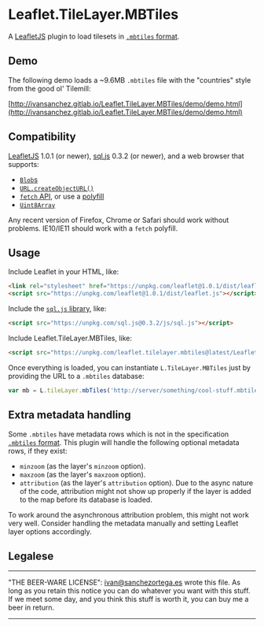 # Leaflet.TileLayer.MBTiles

A [LeafletJS](http://www.leafletjs.com) plugin to load tilesets in [`.mbtiles` format](https://github.com/mapbox/mbtiles-spec).


## Demo

The following demo loads a ~9.6MB `.mbtiles` file with the "countries" style from the good ol' Tilemill:

[http://ivansanchez.gitlab.io/Leaflet.TileLayer.MBTiles/demo/demo.html](http://ivansanchez.gitlab.io/Leaflet.TileLayer.MBTiles/demo/demo.html)

## Compatibility

[LeafletJS](http://www.leafletjs.com) 1.0.1 (or newer), [sql.js](https://github.com/kripken/sql.js/) 0.3.2 (or newer), and a web browser that supports:

* [`Blob`s](https://developer.mozilla.org/en-US/docs/Web/API/Blob)
* [`URL.createObjectURL()`](https://developer.mozilla.org/en-US/docs/Web/API/URL/createObjectURL)
* [`fetch` API](https://developer.mozilla.org/en-US/docs/Web/API/Fetch_API), or use a [polyfill](https://github.com/github/fetch)
* [`Uint8Array`](https://developer.mozilla.org/en-US/docs/Web/JavaScript/Reference/Global_Objects/Uint8Array)

Any recent version of Firefox, Chrome or Safari should work without problems. IE10/IE11 should work with a `fetch` polyfill.

## Usage

Include Leaflet in your HTML, like:

```html
<link rel="stylesheet" href="https://unpkg.com/leaflet@1.0.1/dist/leaflet.css" />
<script src="https://unpkg.com/leaflet@1.0.1/dist/leaflet.js"></script>
```

Include the [`sql.js` library](https://github.com/kripken/sql.js/), like:

```html
<script src="https://unpkg.com/sql.js@0.3.2/js/sql.js"></script>
```

Include Leaflet.TileLayer.MBTiles, like:

```html
<script src="https://unpkg.com/leaflet.tilelayer.mbtiles@latest/Leaflet.TileLayer.MBTiles.js"></script>
```

Once everything is loaded, you can instantiate `L.TileLayer.MBTiles` just by providing
the URL to a `.mbtiles` database:

```js
var mb = L.tileLayer.mbTiles('http://server/something/cool-stuff.mbtiles').addTo(map);
```

## Extra metadata handling

Some `.mbtiles` have metadata rows which is not in the specification [`.mbtiles` format](https://github.com/mapbox/mbtiles-spec).
This plugin will handle the following optional metadata rows, if they exist:

* `minzoom` (as the layer's `minzoom` option).
* `maxzoom` (as the layer's `maxzoom` option).
* `attribution` (as the layer's `attribution` option). Due to the async nature of
  the code, attribution might not show up properly if the layer is added to the
  map before its database is loaded.

To work around the asynchronous attribution problem, this might not work very well.
Consider handling the metadata manually and setting Leaflet layer options accordingly.


## Legalese

----------------------------------------------------------------------------

"THE BEER-WARE LICENSE":
<ivan@sanchezortega.es> wrote this file. As long as you retain this notice you
can do whatever you want with this stuff. If we meet some day, and you think
this stuff is worth it, you can buy me a beer in return.

----------------------------------------------------------------------------

